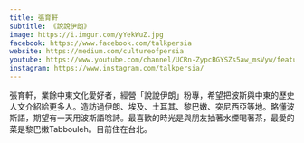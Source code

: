 ```yaml
---
title: 張育軒
subtitle: 《說說伊朗》
image: https://i.imgur.com/yYekWuZ.jpg
facebook: https://www.facebook.com/talkpersia
website: https://medium.com/cultureofpersia
youtube: https://www.youtube.com/channel/UCRn-ZypcBGYSZs5aw_msVyw/featured
instagram: https://www.instagram.com/talkpersia/
---
```

張育軒，業餘中東文化愛好者，經營「說說伊朗」粉專，希望把波斯與中東的歷史人文介紹給更多人。造訪過伊朗、埃及、土耳其、黎巴嫩、突尼西亞等地。略懂波斯語，期望有一天用波斯語唸詩。最喜歡的時光是與朋友抽著水煙喝著茶，最愛的菜是黎巴嫩Tabbouleh。目前住在台北。